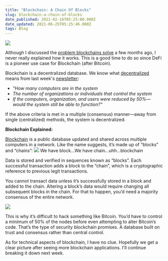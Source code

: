 ```yaml
---
title: "Blockchain: A Chain Of Blocks"
slug: blockchain-a-chain-of-blocks
date_published: 2021-02-16T05:25:00.000Z
date_updated: 2021-06-25T05:25:46.000Z
tags: Blog
---
```


![](https://mcusercontent.com/13d6f824588a2db77eb01adbf/images/52071ad5-fe89-4611-a92f-a252e2592d38.gif)

Although I discussed the [problem blockchains solve](__GHOST_URL__/the-problem-blockchain-solves) a few months ago, I never really explained how it works. This is a good time to do so since DeFi is a pioneer use case for Blockchain (after Bitcoin). 

Blockchain is a decentralized database. We know what [decentralized](__GHOST_URL__/defining-defi) means from last week's [newsletter](https://us10.campaign-archive.com/?e=[UNIQID]&amp;u=13d6f824588a2db77eb01adbf&amp;id=ccb05c9a2e):

- *"How many computers are in the system*
- *The number of organizations or individuals that control the system*
- *If the computers, organization, and users were reduced by 50%— would the system still be able to function?"*

If the above criteria is met in a multiple (consensus) manner—away from single (centralized) methods, the system is decentralized.

**Blockchain Explained:**

[Blockchain](https://ethereum.org/en/developers/docs/intro-to-ethereum/#what-is-a-blockchain) is a public database updated and shared across multiple computers in a network. Like the name suggests, it’s made up of “blocks” and “chains”:
![](https://mcusercontent.com/13d6f824588a2db77eb01adbf/images/45d400fc-d051-4b78-95c9-9ec914e56e92.gif)
We have block...We have chain...uhh...blockchain

Data is stored and verified in sequences known as “blocks”. Each successful transaction adds a block to the “chain”, which is a cryptographic reference to previous legit transactions.

You cannot transact data unless it’s successfully stored in a block and added to the chain. Altering a block’s data would require changing all subsequent blocks in the chain. For that to happen, you’d need a majority consensus of the entire network.

![](https://mcusercontent.com/13d6f824588a2db77eb01adbf/images/88fac08b-6a83-4622-94b7-de553e2cd104.png)

This is why it’s difficult to hack something like Bitcoin. You’d have to control a minimum of 50% of the nodes before even attempting to alter Bitcoin’s code. That’s the type of security blockchain promises. A database built on trust and consensus rather than central control. 

As for technical aspects of blockchain, I have no clue. Hopefully we get a clear picture after seeing more blockchain applications. I'll continue breaking it down next week.
